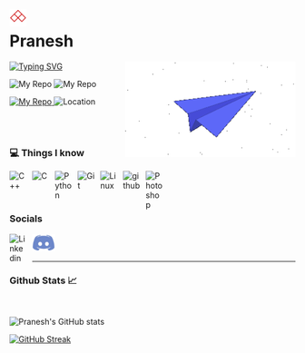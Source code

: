 <img align="left" alt="C++" width="30px" style="padding-right:10px;" src="./Assets/Rhombus animated.gif" />

# Pranesh

<img align="right" alt="C++" width="300" src="./Assets/ezgif.com-gif-maker.gif">

<a href="https://git.io/typing-svg"><img src="https://readme-typing-svg.demolab.com?font=Quicksand&size=21&pause=4000&color=F7F7F7&background=0000006C&center=true&vCenter=true&width=175&height=30&lines=College+Student" alt="Typing SVG" /></a>


<img alt="My Repo" title="Repositories that I own" src="https://img.shields.io/github/followers/BitingPanda?style=social"/>
<img alt="My Repo" title="Repositories that I own" src="https://visitor-badge.glitch.me/badge?page_id=BitingPanda"/>





<br>
<p align=left>
<a href="https://www.youtube.com/c/DevProTips?sub_confirmation=1">
    <img alt="My Repo" title="Repositories that I own" src="https://custom-icon-badges.demolab.com/badge/-My%20Repos-blue?style=for-the-badge&logoColor=white&logo=repo"/>
</a> 
<img alt="Location" title="Where I am based" src="https://custom-icon-badges.demolab.com/badge/Bangladesh-darkgreen?style=for-the-badge&logo=location&logoColor=white&labelColor=darkred"/>
</p>
<br>
<br>






### 💻 Things I know

<img align="left" alt="C++" width="30px" title="C++" style="padding-right:10px;" src="https://cdn.jsdelivr.net/gh/devicons/devicon/icons/cplusplus/cplusplus-original.svg" />
<img align="left" alt="C" title="C" width="30px" style="padding-right:10px;" src="https://cdn.jsdelivr.net/gh/devicons/devicon/icons/c/c-original.svg" />
<img align="left" alt="Python" title="Python" width="30px" style="padding-right:10px;" src="https://cdn.jsdelivr.net/gh/devicons/devicon/icons/python/python-plain.svg" />
<img align="left" alt="Git" title="Git" width="30px" style="padding-right:10px;" src="https://cdn.jsdelivr.net/gh/devicons/devicon/icons/git/git-original.svg" />
<img align="left" alt="Linux" title="Linux"  width="30px" style="padding-right:10px;" src="https://cdn.jsdelivr.net/gh/devicons/devicon/icons/linux/linux-original.svg" />
<img align="left" alt="github" title="Github" width="30px" style="padding-right:10px;" src="https://cdn.jsdelivr.net/gh/devicons/devicon/icons/github/github-original-wordmark.svg" />
<img align="left" alt="Photoshop" title="Photoshop"  width="30px" style="padding-right:10px;" src="https://cdn.jsdelivr.net/gh/devicons/devicon/icons/photoshop/photoshop-plain.svg" />

<br>
<br>
<br>

### Socials
<a href="https://bd.linkedin.com/in/pranesh-nur">
    <img align="left" alt="Linkedin" title="Go to my linkedin"  width="30px" style="padding-right:10px;" src="https://cdn.jsdelivr.net/gh/devicons/devicon/icons/linkedin/linkedin-original.svg" />
</a>
<a href="https://discordapp.com/users/Biting%20Panda#6667r">
    <img align="left" alt="Discord" title="Go to my dicord"  width="40px" style="padding-right:10px;" src="./Assets/Discord-Logo.png" />
</a>
<br>
<br>

---


### Github Stats 📈
<br>

![Pranesh's GitHub stats](https://github-readme-stats.vercel.app/api?username=BitingPanda&show_icons=true&theme=radical&bg_color=000000&text_color=FFFFFF&title_color=FF0000)


[![GitHub Streak](https://streak-stats.demolab.com?user=BitingPanda&theme=highcontrast&date_format=j%20M%5B%20Y%5D&stroke=DDDDDD&background=000000&border=FFFFFF&ring=FFFFFF&fire=FF0000&currStreakNum=FFFFFF&sideNums=F0F0F0DF&currStreakLabel=FF0000&dates=DDDDDD&sideLabels=DDDDDD)](https://git.io/streak-stats)

